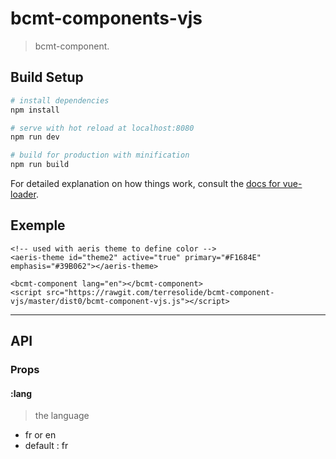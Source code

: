 # bcmt-components-vjs

> bcmt-component. 

## Build Setup

``` bash
# install dependencies
npm install

# serve with hot reload at localhost:8080
npm run dev

# build for production with minification
npm run build
```

For detailed explanation on how things work, consult the [docs for vue-loader](http://vuejs.github.io/vue-loader).

## Exemple

```
<!-- used with aeris theme to define color -->
<aeris-theme id="theme2" active="true" primary="#F1684E" emphasis="#39B062"></aeris-theme>

<bcmt-component lang="en"></bcmt-component>
<script src="https://rawgit.com/terresolide/bcmt-component-vjs/master/dist0/bcmt-component-vjs.js"></script> 

```

---

## API



### Props

#### :lang
 > the language
 * fr or en
 * default : fr
 
 
